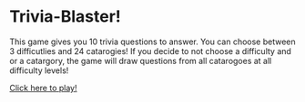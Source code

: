 # Trivia-Blaster!

This game gives you 10 trivia questions to answer. You can choose between 3 difficutlies and 24 catarogies! 
If you decide to not choose a difficulty and or a catargory, the game will draw questions from all catarogoes at all
difficulty levels!


[Click here to play!](https://kevin-schnaubelt-jr.github.io/Trivia-Blaster/)
